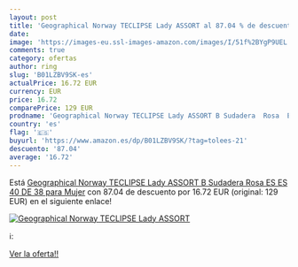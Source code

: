 ```yaml
---
layout: post
title: 'Geographical Norway TECLIPSE Lady ASSORT al 87.04 % de descuento'
date: 
image: 'https://images-eu.ssl-images-amazon.com/images/I/51f%2BYgP9UEL._SL200_.jpg'
comments: true
category: ofertas
author: ring
slug: 'B01LZBV9SK-es'
actualPrice: 16.72 EUR
currency: EUR
price: 16.72
comparePrice: 129 EUR
prodname: 'Geographical Norway TECLIPSE Lady ASSORT B Sudadera  Rosa  ES ES 40  DE 38  para Mujer'
country: 'es'
flag: '🇪🇸'
buyurl: 'https://www.amazon.es/dp/B01LZBV9SK/?tag=tolees-21'
descuento: '87.04'
average: '16.72'
---
```


Está [Geographical Norway TECLIPSE Lady ASSORT B Sudadera  Rosa  ES ES 40  DE 38  para Mujer](https://www.amazon.es/dp/B01LZBV9SK/?tag=tolees-21) con 87.04 de descuento por 16.72 EUR (original: 129 EUR) en el siguiente enlace!

[![Geographical Norway TECLIPSE Lady ASSORT](https://images-eu.ssl-images-amazon.com/images/I/51f%2BYgP9UEL._SL200_.jpg)](https://www.amazon.es/dp/B01LZBV9SK/?tag=tolees-21)

ℹ️:


[Ver la oferta!!](https://www.amazon.es/dp/B01LZBV9SK/?tag=tolees-21)
